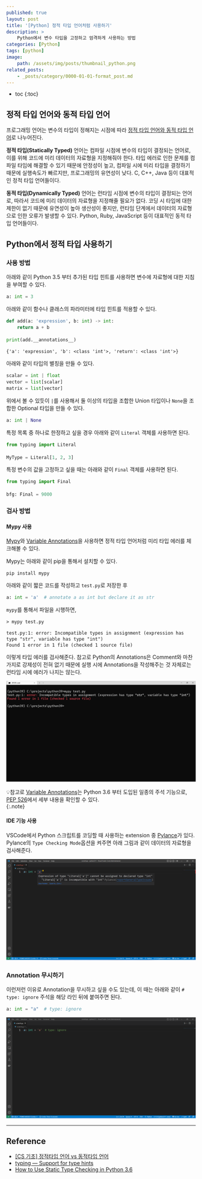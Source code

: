 ```yaml
---
published: true
layout: post
title: '[Python] 정적 타입 언어처럼 사용하기'
description: >
    Python에서 변수 타입을 고정하고 엄격하게 사용하는 방법
categories: [Python]
tags: [python]
image:
    path: /assets/img/posts/thumbnail_python.png
related_posts:
    - _posts/category/0000-01-01-format_post.md
---
```

* toc
{:toc}

## 정적 타입 언어와 동적 타입 언어

프로그래밍 언어는 변수의 타입이 정해지는 시점에 따라 [정적 타입 언어와 동적 타입 언어](https://en.wikipedia.org/wiki/Type_system#Type_checking)로 나누어진다.  

**정적 타입(Statically Typed)** 언어는 컴파일 시점에 변수의 타입이 결정되는 언어로, 이를 위해 코드에 미리 데이터의 자료형을 지정해줘야 한다. 타입 에러로 인한 문제를 컴파일 타임에 해결할 수 있기 때문에 안정성이 높고, 컴파일 시에 미리 타입을 결정하기 때문에 실행속도가 빠르지만, 프로그래밍의 유연성이 낮다. C, C++, Java 등이 대표적인 정적 타입 언어들이다.  

**동적 타입(Dynamically Typed)** 언어는 런타임 시점에 변수의 타입이 결정되는 언어로, 따라서 코드에 미리 데이터의 자료형을 지정해줄 필요가 없다. 코딩 시 타입에 대한 제한이 없기 때문에 유연성이 높아 생산성이 좋지만, 런타임 단계에서 데이터의 자료형으로 인한 오류가 발생할 수 있다. Python, Ruby, JavaScript 등이 대표적인 동적 타입 언어들이다.  

## Python에서 정적 타입 사용하기

### 사용 방법

아래와 같이 Python 3.5 부터 추가된 타입 힌트를 사용하면 변수에 자료형에 대한 지침을 부여할 수 있다.  

```python
a: int = 3
```

아래와 같이 함수나 클래스의 파라미터에 타입 힌트를 적용할 수 있다.  

```python
def add(a: 'expression', b: int) -> int:
    return a + b

print(add.__annotations__)
```
```
{'a': 'expression', 'b': <class 'int'>, 'return': <class 'int'>}
```

아래와 같이 타입의 별칭을 만들 수 있다.  

```python
scalar = int | float
vector = list[scalar]
matrix = list[vector]
```

위에서 볼 수 있듯이 `|`를 사용해서 둘 이상의 타입을 조합한 Union 타입이나 `None`을 조합한 Optional 타입을 만들 수 있다.  

```python
a: int | None
```

특정 목록 중 하나로 한정하고 싶을 경우 아래와 같이 `Literal` 객체를 사용하면 된다.  

```python
from typing import Literal

MyType = Literal[1, 2, 3]
```

특정 변수의 값을 고정하고 싶을 때는 아래와 같이 `Final` 객체를 사용하면 된다.  

```python
from typing import Final

bfg: Final = 9000
```

### 검사 방법

#### Mypy 사용

[Mypy](https://github.com/python/mypy)와 [Variable Annotations](https://peps.python.org/pep-0008/#variable-annotations)을 사용하면 정적 타입 언어처럼 미리 타입 에러를 체크해볼 수 있다.  

Mypy는 아래와 같이 pip을 통해서 설치할 수 있다.  

```
pip install mypy
```

아래와 같이 짧은 코드를 작성하고 `test.py`로 저장한 후  

```python
a: int = 'a'  # annotate a as int but declare it as str
```

`mypy`를 통해서 파일을 시행하면,  

```
> mypy test.py
```
```
test.py:1: error: Incompatible types in assignment (expression has type "str", variable has type "int")
Found 1 error in 1 file (checked 1 source file)
```

이렇게 타입 에러를 검사해준다. 참고로 Python의 Annotations은 Comment와 마찬가지로 강제성이 전혀 없기 때문에 실행 시에 Annotations을 작성해주는 것 자체로는 런타임 시에 에러가 나지는 않는다.  

![python_type_checking_mypy](/assets/img/posts/python_type_checking_mypy.png)

💡참고로 [Variable Annotations](https://peps.python.org/pep-0008/#variable-annotations)는 Python 3.6 부터 도입된 일종의 주석 기능으로, [PEP 526](https://peps.python.org/pep-0526/)에서 세부 내용을 확인할 수 있다.  
{:.note}

#### IDE 기능 사용

VSCode에서 Python 스크립트를 코딩할 때 사용하는 extension 중 [Pylance](https://marketplace.visualstudio.com/items?itemName=ms-python.vscode-pylance)가 있다. Pylance의 `Type Checking Mode`옵션을 켜주면 아래 그림과 같이 데이터의 자료형을 검사해준다.  

![python_type_checking_pylance](/assets/img/posts/python_type_checking_pylance.png)

### Annotation 무시하기

이런저런 이유로 Annotation을 무시하고 싶을 수도 있는데, 이 때는 아래와 같이 `# type: ignore` 주석을 해당 라인 뒤에 붙여주면 된다.  

```python
a: int = "a"  # type: ignore
```

![python_type_checking_ignore](/assets/img/posts/python_type_checking_ignore.png)

---
## Reference
- [[CS 기초] 정적타입 언어 vs 동적타입 언어](https://algorfati.tistory.com/112)
- [typing — Support for type hints](https://docs.python.org/3/library/typing.html)
- [How to Use Static Type Checking in Python 3.6](https://medium.com/@ageitgey/learn-how-to-use-static-type-checking-in-python-3-6-in-10-minutes-12c86d72677b)